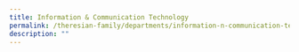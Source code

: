 ```yaml
---
title: Information & Communication Technology
permalink: /theresian-family/departments/information-n-communication-technology/
description: ""
---
```

